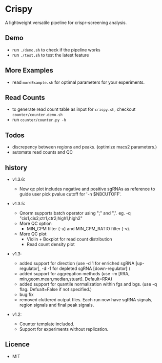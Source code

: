 # Crispy
A lightweight versatile pipeline for crispr-screening analysis.

## Demo

* run `./demo.sh` to check if the pipeline works
* run `./test.sh` to test the latest feature

## More Examples
* read `moreExample.sh` for optimal parameters for your experiments. 

## Read Counts
* to generate read count table as input for `crispy.sh`, checkout `counter/counter.demo.sh`
* run `counter/counter.py -h`

## Todos
* discrepency between regions and peaks. (optimize macs2 parameters.)
* automate read counts and QC

## history
* v1.3.6:
	* Now qc plot includes negative and positive sgRNAs as reference to guide user pick pvalue cutoff for '-n $NBCUTOFF'.

* v1.3.5:
	* Qnorm supports batch operator using ";" and ",". eg. -q "cis1,cis2;ctr1,ctr2;high1,high2"
	* More QC option
		* MIN_CPM filter (-u) and MIN_CPM_RATIO filter (-v). 
	* More QC plot
		* Violin + Boxplot for read count distribution
		* Read count density plot

* v1.3:
	* added support for direction (use -d 1 for enriched sgRNA [up-regulator], -d -1 for depleted sgRNA [down-regulator] )
	* added support for aggregation methods (use -m [RRA, min,geom.mean,median,stuart]. Default=RRA)
	* added support for quantile normalization within fgs and bgs. (use -q flag. Defualt=False if not specified.)
	* bug fix
	* removed cluttered output files. Each run now have sgRNA signals, region signals and final peak signals. 

* v1.2:
	* Counter template included. 
	* Support for experiments without replication.


## Licence
* MIT
